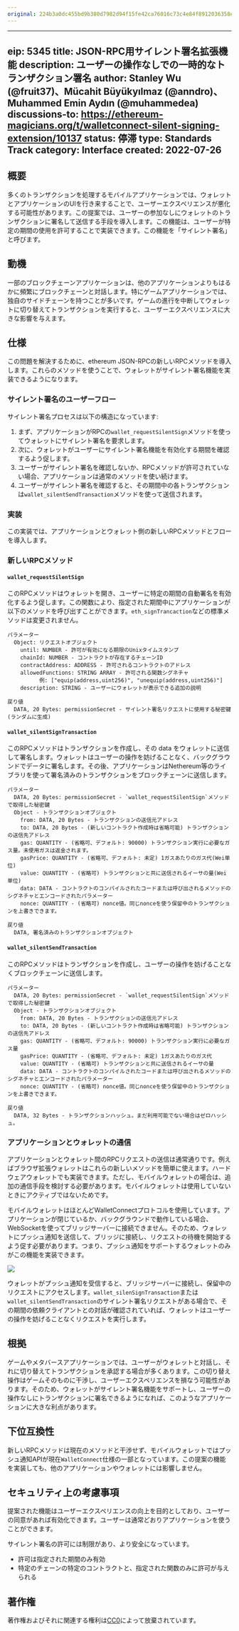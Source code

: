 ```yaml
---
original: 224b3a0dc455bd9b380d7982d94f15fe42ca76016c73c4e84f8912036358e9cf
---
```


---
eip: 5345
title: JSON-RPC用サイレント署名拡張機能
description: ユーザーの操作なしでの一時的なトランザクション署名
author: Stanley Wu (@fruit37)、Mücahit Büyükyılmaz (@anndro)、Muhammed Emin Aydın (@muhammedea)
discussions-to: https://ethereum-magicians.org/t/walletconnect-silent-signing-extension/10137
status: 停滞
type: Standards Track
category: Interface
created: 2022-07-26
---

## 概要

多くのトランザクションを処理するモバイルアプリケーションでは、ウォレットとアプリケーションのUIを行き来することで、ユーザーエクスペリエンスが悪化する可能性があります。この提案では、ユーザーの参加なしにウォレットのトランザクションに署名して送信する手段を導入します。この機能は、ユーザーが特定の期間の使用を許可することで実装できます。この機能を「サイレント署名」と呼びます。

## 動機

一部のブロックチェーンアプリケーションは、他のアプリケーションよりもはるかに頻繁にブロックチェーンと対話します。特にゲームアプリケーションでは、独自のサイドチェーンを持つことが多いです。ゲームの進行を中断してウォレットに切り替えてトランザクションを実行すると、ユーザーエクスペリエンスに大きな影響を与えます。

## 仕様

この問題を解決するために、ethereum JSON-RPCの新しいRPCメソッドを導入します。これらのメソッドを使うことで、ウォレットがサイレント署名機能を実装できるようになります。

### サイレント署名のユーザーフロー

サイレント署名プロセスは以下の構造になっています:

1. まず、アプリケーションがRPCの`wallet_requestSilentSign`メソッドを使ってウォレットにサイレント署名を要求します。
2. 次に、ウォレットがユーザーにサイレント署名機能を有効化する期間を確認するよう促します。
3. ユーザーがサイレント署名を確認しないか、RPCメソッドが許可されていない場合、アプリケーションは通常のメソッドを使い続けます。
4. ユーザーがサイレント署名を確認すると、その期間中の各トランザクションは`wallet_silentSendTransaction`メソッドを使って送信されます。

### 実装

この実装では、アプリケーションとウォレット側の新しいRPCメソッドとフローを導入します。

### 新しいRPCメソッド

#### `wallet_requestSilentSign`

このRPCメソッドはウォレットを開き、ユーザーに特定の期間の自動署名を有効化するよう促します。この関数により、指定された期間中にアプリケーションが以下のメソッドを呼び出すことができます。`eth_signTrancaction`などの標準メソッドは変更されません。

```shell
パラメーター
  Object: リクエストオブジェクト
    until: NUMBER - 許可が有効になる期限のUnixタイムスタンプ
    chainId: NUMBER - コントラクトが存在するチェーンID
    contractAddress: ADDRESS - 許可されるコントラクトのアドレス
    allowedFunctions: STRING ARRAY - 許可される関数シグネチャ
          例: ["equip(address,uint256)", "unequip(address,uint256)"]
    description: STRING - ユーザーにウォレットが表示できる追加の説明

戻り値
  DATA, 20 Bytes: permissionSecret - サイレント署名リクエストに使用する秘密鍵(ランダムに生成)
```

#### `wallet_silentSignTransaction`

このRPCメソッドはトランザクションを作成し、その data をウォレットに送信して署名します。ウォレットはユーザーの操作を妨げることなく、バックグラウンドでデータに署名します。その後、アプリケーションはNethereum等のライブラリを使って署名済みのトランザクションをブロックチェーンに送信します。

```shell
パラメーター
  DATA, 20 Bytes: permissionSecret - `wallet_requestSilentSign`メソッドで取得した秘密鍵
  Object - トランザクションオブジェクト
    from: DATA, 20 Bytes - トランザクションの送信元アドレス
    to: DATA, 20 Bytes - (新しいコントラクト作成時は省略可能) トランザクションの送信先アドレス
    gas: QUANTITY - (省略可、デフォルト: 90000) トランザクション実行に必要なガス量。未使用ガスは返金されます。
    gasPrice: QUANTITY - (省略可、デフォルト: 未定) 1ガスあたりのガス代(Wei単位)
    value: QUANTITY - (省略可) トランザクションと共に送信されるイーサの量(Wei単位)
    data: DATA - コントラクトのコンパイルされたコードまたは呼び出されるメソッドのシグネチャとエンコードされたパラメーター
    nonce: QUANTITY - (省略可) nonce値。同じnonceを使う保留中のトランザクションを上書きできます。
  
戻り値
  DATA, 署名済みのトランザクションオブジェクト
```

#### `wallet_silentSendTransaction`

このRPCメソッドはトランザクションを作成し、ユーザーの操作を妨げることなくブロックチェーンに送信します。

```shell
パラメーター
  DATA, 20 Bytes: permissionSecret - `wallet_requestSilentSign`メソッドで取得した秘密鍵
  Object - トランザクションオブジェクト
    from: DATA, 20 Bytes - トランザクションの送信元アドレス
    to: DATA, 20 Bytes - (新しいコントラクト作成時は省略可能) トランザクションの送信先アドレス
    gas: QUANTITY - (省略可、デフォルト: 90000) トランザクション実行に必要なガス量
    gasPrice: QUANTITY - (省略可、デフォルト: 未定) 1ガスあたりのガス代
    value: QUANTITY - (省略可) トランザクションと共に送信されるイーサの量
    data: DATA - コントラクトのコンパイルされたコードまたは呼び出されるメソッドのシグネチャとエンコードされたパラメーター
    nonce: QUANTITY - (省略可) nonce値。同じnonceを使う保留中のトランザクションを上書きできます。

戻り値
  DATA, 32 Bytes - トランザクションハッシュ。まだ利用可能でない場合はゼロハッシュ。
```

### アプリケーションとウォレットの通信

アプリケーションとウォレット間のRPCリクエストの送信は通常通りです。例えばブラウザ拡張ウォレットはこれらの新しいメソッドを簡単に使えます。ハードウェアウォレットでも実装できます。ただし、モバイルウォレットの場合は、追加の通信手段を検討する必要があります。モバイルウォレットは使用していないときにアクティブではないためです。

モバイルウォレットはほとんどWalletConnectプロトコルを使用しています。アプリケーションが閉じているか、バックグラウンドで動作している場合、WebSocketを使ってブリッジサーバーに接続できません。そのため、ウォレットにプッシュ通知を送信して、ブリッジに接続し、リクエストの待機を開始するよう促す必要があります。つまり、プッシュ通知をサポートするウォレットのみがこの機能を実装できます。

![](../assets/eip-5345/walletconnect-flow.png)

ウォレットがプッシュ通知を受信すると、ブリッジサーバーに接続し、保留中のリクエストにアクセスします。`wallet_silenSignTransaction`または`wallet_silentSendTransaction`のサイレント署名リクエストがある場合で、その期間の依頼クライアントとの対話が確認されていれば、ウォレットはユーザーの操作を妨げることなくリクエストを実行します。

## 根拠

ゲームやメタバースアプリケーションでは、ユーザーがウォレットと対話し、それに切り替えてトランザクションを承認する場合が多くあります。この切り替え操作はゲームそのものに干渉し、ユーザーエクスペリエンスを損なう可能性があります。そのため、ウォレットがサイレント署名機能をサポートし、ユーザーの操作なしにトランザクションに署名できるようになれば、このようなアプリケーションに大きな利点があります。

## 下位互換性

新しいRPCメソッドは現在のメソッドと干渉せず、モバイルウォレットではプッシュ通知APIが現在`WalletConnect`仕様の一部となっています。この提案の機能を実装しても、他のアプリケーションやウォレットには影響しません。

## セキュリティ上の考慮事項

提案された機能はユーザーエクスペリエンスの向上を目的としており、ユーザーの同意があれば有効化できます。ユーザーは通常どおりアプリケーションを使うことができます。

サイレント署名の許可には制限があり、より安全になっています。
* 許可は指定された期間のみ有効
* 特定のチェーンの特定のコントラクトと、指定された関数のみに許可が与えられる

## 著作権

著作権およびそれに関連する権利は[CC0](../LICENSE.md)によって放棄されています。